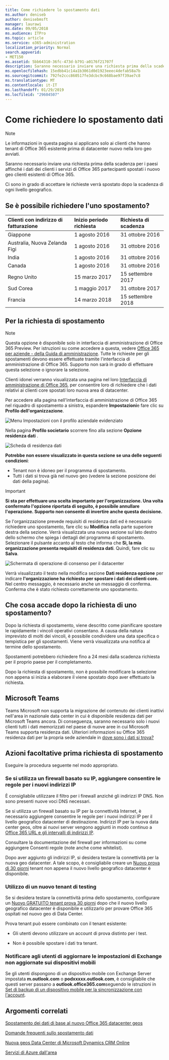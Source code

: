```yaml
---
title: Come richiedere lo spostamento dati
ms.author: deniseb
author: denisebmsft
manager: laurawi
ms.date: 09/05/2018
ms.audience: ITPro
ms.topic: article
ms.service: o365-administration
localization_priority: Normal
search.appverid:
- MET150
ms.assetid: 5bb64310-36fc-473d-b791-a0176f21707f
description: Saranno necessario inviare una richiesta prima della scadenza per i paesi affinché i dati dei clienti i servizi di Office 365 partecipanti spostati i nuovo geo clienti esistenti di Office 365.
ms.openlocfilehash: 15edbb41c14a1b3061d0d1923eeec4defab58a7b
ms.sourcegitcommit: 792fe2ccc860517fe3dcbc9c668bae97f39ae7c8
ms.translationtype: MT
ms.contentlocale: it-IT
ms.lasthandoff: 01/29/2019
ms.locfileid: "29604507"
---
```

# <a name="how-to-request-your-data-move"></a>Come richiedere lo spostamento dati

> [!NOTE]
> Le informazioni in questa pagina si applicano solo ai clienti che hanno tenant di Office 365 esistente prima di datacenter nuovo nella loro geo avviati. 
  
Saranno necessario inviare una richiesta prima della scadenza per i paesi affinché i dati dei clienti i servizi di Office 365 partecipanti spostati i nuovo geo clienti esistenti di Office 365. 
  
Ci sono in grado di accettare le richieste verrà spostato dopo la scadenza di ogni livello geografico. 
  
## <a name="when-can-i-request-a-move"></a>Se è possibile richiedere l'uno spostamento?

|**Clienti con indirizzo di fatturazione**|**Inizio periodo richiesta**|**Richiesta di scadenza**|
|:-----|:-----|:-----|
|Giappone  <br/> |1 agosto 2016  <br/> |31 ottobre 2016  <br/> |
|Australia, Nuova Zelanda Figi  <br/> |1 agosto 2016  <br/> |31 ottobre 2016  <br/> |
|India  <br/> |1 agosto 2016  <br/> |31 ottobre 2016  <br/> |
|Canada  <br/> |1 agosto 2016  <br/> |31 ottobre 2016  <br/> |
|Regno Unito  <br/> |15 marzo 2017  <br/> |15 settembre 2017  <br/> |
|Sud Corea  <br/> |1 maggio 2017  <br/> |31 ottobre 2017  <br/> |
|Francia  <br/> |14 marzo 2018  <br/> |15 settembre 2018  <br/> |
   
## <a name="how-to-request-a-move"></a>Per la richiesta di spostamento

> [!NOTE]
> Questa opzione è disponibile solo in interfaccia di amministrazione di Office 365 Preview. Per istruzioni su come accedere a questa, vedere [Office 365 per aziende - della Guida di amministrazione](https://aka.ms/365admin). Tutte le richieste per gli spostamenti devono essere effettuate tramite l'interfaccia di amministrazione di Office 365. Supporto non sarà in grado di effettuare questa selezione o ignorare la selezione. 
  
Clienti idonei verranno visualizzata una pagina nel loro [Interfaccia di amministrazione di Office 365](https://aka.ms/365admin), per consentire loro di richiedere che i dati relativi ai clienti core spostati loro nuova area di datacenter.  
  
Per accedere alla pagina nell'interfaccia di amministrazione di Office 365 nel riquadro di spostamento a sinistra, espandere **Impostazioni**e fare clic su **Profilo dell'organizzazione**.
  
![Menu Impostazioni con il profilo aziendale evidenziato](media/22799fac-32b4-4f79-ae60-3f6ffb7cfbd7.png)
  
Nella pagina **Profilo societario** scorrere fino alla sezione **Opzione residenza dati** . 
  
![Scheda di residenza dati](media/fdb02cd0-825d-4d9e-bb35-6f806282884f.png)
  
**Potrebbe non essere visualizzato in questa sezione se una delle seguenti condizioni**:
- Tenant non è idoneo per il programma di spostamento. 
- Tutti i dati si trova già nel nuovo geo (vedere la sezione posizione dei dati della pagina). 
  
> [!IMPORTANT]
> **Si sta per effettuare una scelta importante per l'organizzazione. Una volta confermato l'opzione riportata di seguito, è possibile annullare l'operazione. Supporto non consente di invertire anche questa decisione.**
  
Se l'organizzazione prevede requisiti di residenza dati ed è necessario richiedere uno spostamento, fare clic su **Modifica** nella parte superiore destra della sezione. Verrà visualizzata una nuova sezione sul lato destro dello schermo che spiega i dettagli del programma di spostamento. Selezionare il pulsante accanto al testo che informa che **Sì, la mia organizzazione presenta requisiti di residenza dati**. Quindi, fare clic su **Salva**.
  
![Schermata di operazione di consenso per il datacenter](media/f97ab8d2-b0e1-49bf-9d6b-bf75f3081233.png)
  
Verrà visualizzato il testo nella modifica sezione **Dati residenza opzione** per indicare **l'organizzazione ha richiesto per spostare i dati dei clienti core.** Nel centro messaggio, è necessario anche un messaggio di conferma. Conferma che è stato richiesto correttamente uno spostamento. 


  
## <a name="what-happens-after-requesting-a-move"></a>Che cosa accade dopo la richiesta di uno spostamento?

Dopo la richiesta di spostamento, viene descritto come pianificare spostare le rapidamente i vincoli operativi consentano. A causa della natura imprevisto di molti dei vincoli, è possibile condividere una data specifica o tempistica per gli spostamenti. Viene verrà visualizzata una notifica al termine dello spostamento.
  
Spostamenti potrebbero richiedere fino a 24 mesi dalla scadenza richiesta per il proprio paese per il completamento.
  
Dopo la richiesta di spostamento, non è possibile modificare la selezione non appena si inizia a elaborare il viene spostato dopo aver effettuato la richiesta.
  
## <a name="microsoft-teams"></a>Microsoft Teams

Teams Microsoft non supporta la migrazione del contenuto dei clienti inattivi nell'area in nazionale data center in cui è disponibile residenza dati per Microsoft Teams ancora.  Di conseguenza, saranno necessario solo i nuovi clienti tutti i dati memorizzati nel paese di nuove aree in cui Microsoft Teams supporta residenza dati.  Ulteriori informazioni su Office 365 residenza dati per la propria sede aziendale in [dove sono i dati si trova?](https://products.office.com/where-is-your-data-located)   

## <a name="optional-actions-before-you-request-a-move"></a>Azioni facoltative prima richiesta di spostamento

Eseguire la procedura seguente nel modo appropriato.
  
### <a name="if-you-use-an-ip-based-firewall-add-allow-rules-for-the-new-ip-addresses"></a>Se si utilizza un firewall basato su IP, aggiungere consentire le regole per i nuovi indirizzi IP

È consigliabile utilizzare il filtro per i firewall anziché gli indirizzi IP DNS. Non sono presenti nuove voci DNS necessari.
  
Se si utilizza un firewall basato su IP per la connettività Internet, è necessario aggiungere consentire le regole per i nuovi indirizzi IP per il livello geografico datacenter di destinazione. Indirizzi IP per la nuova data center geos, oltre ai nuovi server vengono aggiunti in modo continuo a [Office 365 URL e gli intervalli di indirizzi IP](https://go.microsoft.com/fwlink/p/?LinkId=229631).
  
Consultare la documentazione del firewall per informazioni su come aggiungere Consenti regole (note anche come whitelist).
  
Dopo aver aggiunto gli indirizzi IP, si desidera testare la connettività per la nuova geo datacenter. A tale scopo, è consigliabile creare un [Nuovo prova di 30 giorni](https://go.microsoft.com/fwlink/?LinkId=522463) tenant non appena il nuovo livello geografico datacenter è disponibile. 
  
### <a name="test-using-a-new-tenant"></a>Utilizzo di un nuovo tenant di testing

Se si desidera testare la connettività prima dello spostamento, configurare un [Nuovo GRATUITO tenant prova 30 giorni](https://go.microsoft.com/fwlink/?LinkId=522463) dopo che il nuovo livello geografico datacenter è disponibile e utilizzarlo per provare Office 365 ospitati nel nuovo geo di Data Center. 
  
Prova tenant può essere combinato con il tenant esistente:
  
- Gli utenti devono utilizzare un account di prova distinto per i test.
    
- Non è possibile spostare i dati tra tenant.
    
### <a name="notify-users-to-update-out-of-date-exchange-settings-on-mobile-devices"></a>Notificare agli utenti di aggiornare le impostazioni di Exchange non aggiornate sui dispositivi mobili

Se gli utenti dispongono di un dispositivo mobile con Exchange Server impostata **m.outlook.com** o **podxxxxx.outlook.com**, è consigliabile che questi server passano a **outlook.office365.com**seguendo le istruzioni in [Set di backup di un dispositivo mobile per la sincronizzazione con l'account](https://support.office.com/article/c9139caf-01ab-41a0-827c-3c06ee569ed3).

## <a name="related-topics"></a>Argomenti correlati

[Spostamento dei dati di base al nuovo Office 365 datacenter geos](moving-data-to-new-datacenter-geos.md)

[Domande frequenti sullo spostamento dati](data-move-faq.md)

[Nuova geos Data Center di Microsoft Dynamics CRM Online](https://go.microsoft.com/fwlink/p/?Linkid=615924)
  
[Servizi di Azure dall'area](https://azure.microsoft.com/en-us/regions/)
  

